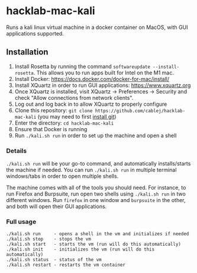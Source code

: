 # hacklab-mac-kali

Runs a kali linux virtual machine in a docker container on MacOS, with GUI applications supported.

## Installation

1. Install Rosetta by running the command `softwareupdate --install-rosetta`. This allows you to run apps built for Intel on the M1 mac.
1. Install Docker: https://docs.docker.com/docker-for-mac/install/
2. Install XQuartz in order to run GUI applications: https://www.xquartz.org
3. Once XQuartz is installed, visit XQuartz -> Preferences -> Security and check "Allow connections from network clients".
4. Log out and log back in to allow XQuartz to properly configure
5. Clone this repository: `git clone https://github.com/cablej/hacklab-mac-kali` (you may need to first [install git](https://git-scm.com/book/en/v1/Getting-Started-Installing-Git#Installing-on-Mac))
6. Enter the directory: `cd hacklab-mac-kali`
7. Ensure that Docker is running
8. Run `./kali.sh run` in order to set up the machine and open a shell

### Details

`./kali.sh run` will be your go-to command, and automatically installs/starts the machine if needed. You can run `./kali.sh run` in multiple terminal windows/tabs in order to open multiple shells.

The machine comes with all of the tools you should need. For instance, to run Firefox and Burpsuite, run open two shells using `./kali.sh run` in two different windows. Run `firefox` in one window and `burpsuite` in the other, and both will open their GUI applications.

### Full usage

```
./kali.sh run     - opens a shell in the vm and initializes if needed
./kali.sh stop    - stops the vm
./kali.sh start   - starts the vm (run will do this automatically)
./kali.sh init    - initializes the vm (run will do this automatically)
./kali.sh status  - status of the vm
./kali.sh restart - restarts the vm container
 ```

